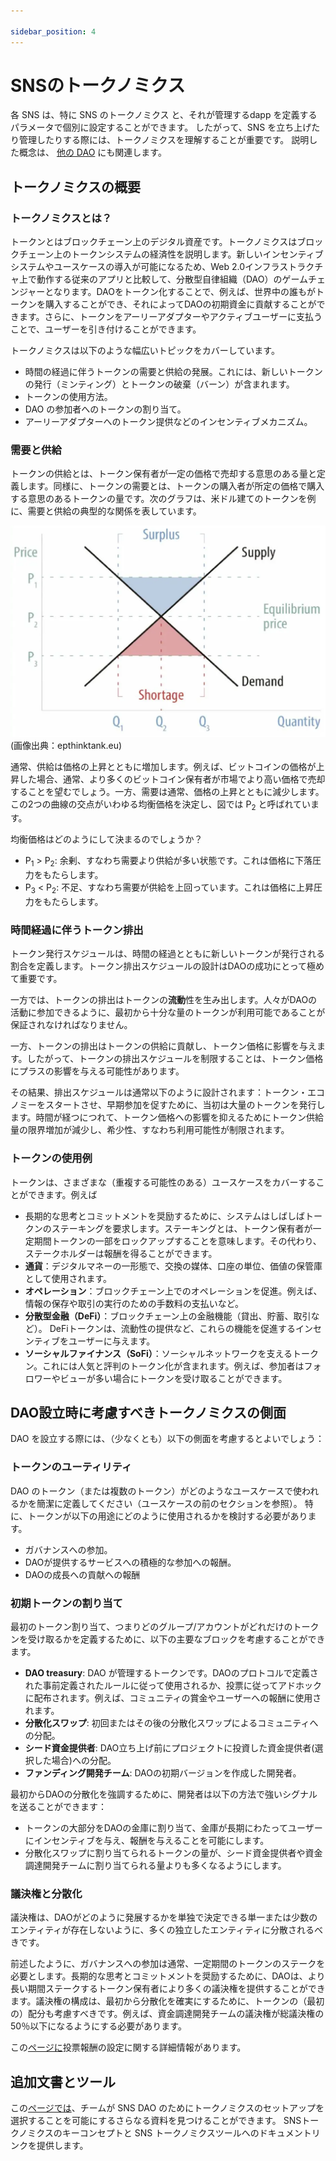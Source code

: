 ```yaml
---

sidebar_position: 4
---
```

# SNSのトークノミクス

各 SNS は、特に SNS のトークノミクス
と、それが管理するdapp を定義するパラメータで個別に設定することができます。
したがって、SNS を立ち上げたり管理したりする際には、トークノミクスを理解することが重要です。
説明した概念は、
[他の DAO](../introduction/dao-alternatives.md) にも関連します。

## トークノミクスの概要

### トークノミクスとは？

トークンとはブロックチェーン上のデジタル資産です。トークノミクスはブロックチェーン上のトークンシステムの経済性を説明します。新しいインセンティブシステムやユースケースの導入が可能になるため、Web 2.0インフラストラクチャ上で動作する従来のアプリと比較して、分散型自律組織（DAO）のゲームチェンジャーとなります。DAOをトークン化することで、例えば、世界中の誰もがトークンを購入することができ、それによってDAOの初期資金に貢献することができます。さらに、トークンをアーリーアダプターやアクティブユーザーに支払うことで、ユーザーを引き付けることができます。

トークノミクスは以下のような幅広いトピックをカバーしています。

- 時間の経過に伴うトークンの需要と供給の発展。これには、新しいトークンの発行（ミンティング）とトークンの破棄（バーン）が含まれます。
- トークンの使用方法。
- DAO の参加者へのトークンの割り当て。
- アーリーアダプターへのトークン提供などのインセンティブメカニズム。

### 需要と供給

トークンの供給とは、トークン保有者が一定の価格で売却する意思のある量と定義します。同様に、トークンの需要とは、トークンの購入者が所定の価格で購入する意思のあるトークンの量です。次のグラフは、米ドル建てのトークンを例に、需要と供給の典型的な関係を表しています。

![](./_attachments/graph_supply_demand.png)
(画像出典：epthinktank.eu)

通常、供給は価格の上昇とともに増加します。例えば、ビットコインの価格が上昇した場合、通常、より多くのビットコイン保有者が市場でより高い価格で売却することを望むでしょう。一方、需要は通常、価格の上昇とともに減少します。この2つの曲線の交点がいわゆる均衡価格を決定し、図では P<sub>2</sub> と呼ばれています。

均衡価格はどのようにして決まるのでしょうか？

- P<sub>1</sub> \> P<sub>2</sub>: 余剰、すなわち需要より供給が多い状態です。これは価格に下落圧力をもたらします。
- P<sub>3</sub> \< P<sub>2</sub>: 不足、すなわち需要が供給を上回っています。これは価格に上昇圧力をもたらします。

### 時間経過に伴うトークン排出

トークン発行スケジュールは、時間の経過とともに新しいトークンが発行される割合を定義します。トークン排出スケジュールの設計はDAOの成功にとって極めて重要です。

一方では、トークンの排出はトークンの**流動**性を生み出します。人々がDAOの活動に参加できるように、最初から十分な量のトークンが利用可能であることが保証されなければなりません。

一方、トークンの排出はトークンの供給に貢献し、トークン価格に影響を与えます。したがって、トークンの排出スケジュールを制限することは、トークン価格にプラスの影響を与える可能性があります。

その結果、排出スケジュールは通常以下のように設計されます：トークン・エコノミーをスタートさせ、早期参加を促すために、当初は大量のトークンを発行します。時間が経つにつれて、トークン価格への影響を抑えるためにトークン供給量の限界増加が減少し、希少性、すなわち利用可能性が制限されます。

### トークンの使用例

トークンは、さまざまな（重複する可能性のある）ユースケースをカバーすることができます。例えば

- 
  長期的な思考とコミットメントを奨励するために、システムはしばしばトークンのステーキングを要求します。ステーキングとは、トークン保有者が一定期間トークンの一部をロックアップすることを意味します。その代わり、ステークホルダーは報酬を得ることができます。
- **通貨**：デジタルマネーの一形態で、交換の媒体、口座の単位、価値の保管庫として使用されます。
- **オペレーション**：ブロックチェーン上でのオペレーションを促進。例えば、情報の保存や取引の実行のための手数料の支払いなど。
- **分散型金融（DeFi）**：ブロックチェーン上の金融機能（貸出、貯蓄、取引など）。
  DeFiトークンは、流動性の提供など、これらの機能を促進するインセンティブをユーザーに与えます。
- **ソーシャルファイナンス（SoFi）**：ソーシャルネットワークを支えるトークン。これには人気と評判のトークン化が含まれます。例えば、参加者はフォロワーやビューが多い場合にトークンを受け取ることができます。

## DAO設立時に考慮すべきトークノミクスの側面

DAO を設立する際には、（少なくとも）以下の側面を考慮するとよいでしょう：

### トークンのユーティリティ

DAO のトークン（または複数のトークン）がどのようなユースケースで使われるかを簡潔に定義してください（ユースケースの前のセクションを参照）。  特に、トークンが以下の用途にどのように使用されるかを検討する必要があります。

- ガバナンスへの参加。
- DAOが提供するサービスへの積極的な参加への報酬。
- DAOの成長への貢献への報酬

### 初期トークンの割り当て

最初のトークン割り当て、つまりどのグループ/アカウントがどれだけのトークンを受け取るかを定義するために、以下の主要なブロックを考慮することができます。

- **DAO treasury**: DAO が管理するトークンです。DAOのプロトコルで定義された事前定義されたルールに従って使用されるか、投票に従ってアドホックに配布されます。例えば、コミュニティの賞金やユーザーへの報酬に使用されます。
- **分散化スワップ**: 初回またはその後の分散化スワップによるコミュニティへの分配。
- **シード資金提供者**: DAO立ち上げ前にプロジェクトに投資した資金提供者(選択した場合)への分配。
- **ファンディング開発チーム**: DAOの初期バージョンを作成した開発者。

最初からDAOの分散化を強調するために、開発者は以下の方法で強いシグナルを送ることができます：

- トークンの大部分をDAOの金庫に割り当て、金庫が長期にわたってユーザーにインセンティブを与え、報酬を与えることを可能にします。
- 分散化スワップに割り当てられるトークンの量が、シード資金提供者や資金調達開発チームに割り当てられる量よりも多くなるようにします。

### 議決権と分散化

議決権は、DAOがどのように発展するかを単独で決定できる単一または少数のエンティティが存在しないように、多くの独立したエンティティに分散されるべきです。

前述したように、ガバナンスへの参加は通常、一定期間のトークンのステークを必要とします。長期的な思考とコミットメントを奨励するために、DAOは、より長い期間ステークするトークン保有者により多くの議決権を提供することができます。議決権の構成は、最初から分散化を確実にするために、トークンの（最初の）配分も考慮すべきです。例えば、資金調達開発チームの議決権が総議決権の50％以下になるようにする必要があります。

この[ページに](rewards.md)投票報酬の設定に関する詳細情報があります。

## 追加文書とツール

この[ページでは](https://wiki.internetcomputer.org/wiki/How-To:_SNS_tokenomics_configuration)、チームが
SNS DAO のためにトークノミクスのセットアップを選択することを可能にするさらなる資料を見つけることができます。
SNSトークノミクスのキーコンセプトと SNS
トークノミクスツールへのドキュメントリンクを提供します。

<!---

# SNS tokenomics

Each SNS can be individually configured with parameters that define, among other things,
the tokenomics of an SNS and the dapp that it governs. 
Therefore when launching or maintaining an SNS, it is important to understand tokenomics.
The described concepts are also relevant for 
[other DAOs](../introduction/dao-alternatives.md).

## Tokenomics overview
### What is tokenomics?
A token is a digital asset on a blockchain. Tokenomics describes the economics of a token system on a blockchain. It is a game changer for decentralized autonomous organization (DAOs) compared to traditional apps running on a Web 2.0 infrastructure, because it enables the introduction of new incentive systems and use cases. Tokenizing a DAO allows, for instance, that anyone in the world can purchase tokens and thereby contribute to initial funding for the DAO. Moreover, tokens can be paid to early adopters and active users, which will help attract users.

Tokenomics covers a wide range of topics, such as 
* Development of token supply & demand over time. This includes creating new tokens (minting) and destroying tokens (burning).
* How tokens are used.
* Allocation of tokens to participants of the DAO.
* Incentive mechanisms, e.g., providing tokens to early adopters.   

### Supply and demand
We define the supply of a token as the amount which token holders are willing to sell at a given price. Likewise, token demand is the amount of tokens, token buyers are willing to buy for a given price. The following graph depicts the typical relationship between the supply & demand and price for an example good, which in our case could be a token priced in USD. 

![](./_attachments/graph_supply_demand.png)
(Image source: epthinktank.eu)

Typically supply increases with increasing prices. For example, if the price of Bitcoin increases, typically more Bitcoin holders will be willing to sell at the higher price on the market. On the other hand, demand typically decreases with increasing prices. The intersection of the two curves determines the so-called equilibrium price, called P<sub>2</sub> in the picture.

How do we end up at the equilibrium price ?
* If P<sub>1</sub> > P<sub>2</sub>: We have a surplus, i.e., more supply than demand. This creates downward pressure on the price. 
* If P<sub>3</sub> < P<sub>2</sub>: We have a shortage, i.e., more demand than supply. This creates upward pressure on the price. 
### Token emission over time
A token emission schedule defines the rate at which new tokens are minted over time. The design of a token emission schedule is crucial for the success of a DAO. 

On the one hand, token emissions generate **liquidity** of tokens. It should be ensured that sufficient amounts of tokens are available from the start so that people can participate in activities on the DAO. 

On the other hand, token emissions contribute to the token supply and hence influence the token price. Therefore, limiting the token emission schedule can have a positive impact on the token price. 

As a consequence, emission schedules are typically designed as follows: Initially, high amounts of tokens are issued to kick start the token economy and to incentivize early participation. Over time, the marginal increase of the token supply goes down to limit the impact on the token price and to create scarcity, i.e., limited availability.    

### Token use cases
Tokens can cover many different (potentially overlapping) use cases. For example 
* **Governance**: those tokens give holders the right to vote on proposed changes of a DAO. 
To incentivise long-term thinking and commitment, systems often require staking of tokens. Staking means that token holders lock up a portion of tokens for a period of time. In exchange, stakers can earn rewards.
* **Currency**: form of digital money with usage as medium of exchange, unit of account, store of value. 
* **Operations**: facilitate operations on the blockchain. For example paying fees to store information and execute transactions.
* **Decentralized Finance (DeFi)**: financial functions (e.g. lending, saving, trading) on a blockchain. 
DeFi tokens incentivise users to facilitate these functions, e.g. providing liquidity.
* **Social Finance (SoFi)**: tokens underpinning social networks. This includes tokenization of popularity & reputation. For example participants could receive tokens if they have a lot of followers or views.


## Tokenomics aspects to consider when establishing a DAO
When establishing a DAO you might want to consider (at least) the following aspects: 

### Token utility
Define concisely for which use cases the token (or several tokens) of the DAO will be used (see prior section on use cases).  In particular, it should be considered how the token(s) could be used for 
* Participation in governance.
* Rewarding active participation in services offered by the DAO.
* Rewarding contributions to the growth of the DAO.

### Initial token allocation
For the initial token allocation, i.e., defining which groups/accounts should receive how many tokens, you could consider the following main blocks

* **DAO treasury**: these are tokens which are at the disposition of the DAO. They can be used according to predefined rules defined in the protocol of the DAO or distributed ad-hoc subject to voting. For example, they might be used for community bounties & user rewards.
* **Decentralization swap**: distribution to the community via an initial or subsequent decentralization swap. 
* **Seed funders**: distribution to funders (if you choose to have them) who invested in the project prior to the launch of the DAO.  
* **Funding development team**: developers who created the initial version of the DAO. 

To emphasize the decentralization of the DAO from the start, developers can send a strong signal by:
* Allocating a significant part of the tokens to the DAO treasury, allowing the treasury to incentivize and reward users over time. 
* Ensure that the amount of tokens allocated to the decentralization swap is bigger than the amount allocated to seed funders and the funding development team.  

### Voting power and decentralization
The voting power should be distributed over many, independent entities such that there is not one single or a few entities that can decide by themselves how the DAO evolves.

As mentioned above, participation in governance typically requires the staking of tokens for a certain amount of time. To incentivise long-term thinking and commitment, DAOs can provide more voting power to those token holders who stake for a longer time period. The configuration of the voting power should also consider the (initial) allocation of tokens, to ensure decentralization from the start. For example, it should be ensured that the voting power of the funding dev team is below 50% of the total voting power. 

On this [page](rewards.md) there is more information on the configuration of voting rewards. 

## Additional documentation and tools
On this [page](https://wiki.internetcomputer.org/wiki/How-To:_SNS_tokenomics_configuration)
you will find further material enabling teams to choose a tokenomics set-up for their
SNS DAO.
It provides documentation links to SNS tokenomics key concepts as well as a SNS
tokenomics tool.



-->
